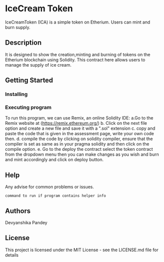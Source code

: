 # IceCream Token

IceCreamToken (ICA) is a simple token on Etherium. Users can mint and burn supply. 

## Description

It is designed to show the creation,minting and burning of tokens on the Etherium blockchain using Solidity. This contract here allows users to manage the supply of ice cream.

## Getting Started

### Installing

### Executing program
To run this program, we can use Remix, an online Solidity IDE:
a.Go to the Remix website at (https://remix.ethereum.org/)
b. Click on the next file option and create a new file and save it with a ".sol" extension 
c. copy and paste the code that is given in the assessment page, write your own code then.
d. compile the code by clicking on solidity compiler, ensure that the compiler is set as same as in your pragma solidity and then click on the compile option.
e. Go to the deploy the contract  select the token contract from the dropdown menu then you can make changes as you wish and burn and mint accordingly and click on deploy button.


## Help

Any advise for common problems or issues.
```
command to run if program contains helper info
```

## Authors

Devyanshika Pandey


## License

This project is licensed under the MIT License - see the LICENSE.md file for details
